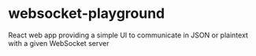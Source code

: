 # websocket-playground
React web app providing a simple UI to communicate in JSON or plaintext with a given WebSocket server
